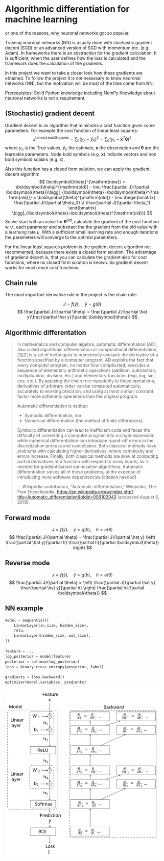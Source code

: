 # Algorithmic differentiation for machine learning
or one of the reasons, why neuronal networks got so popular.

Training neuronal networks (NN) is usually done with stochastic gradient decent (SGD) or an advanced version of SGD with momentum etc. (e.g. Adam).
In frameworks there is an abstraction for the gradient calculation.
It is sufficient, when the user defines how the loss is calculated
and the framework does the calculation of the gradients.

In this project we want to take a closer look how these gradients are obtained.
To follow the project it is not nessesary to know neuronal networks (NN), 
but the motivation will be most of the time come from NN.

Prerequisites: Solid Python knowledge including NumPy
Knowledge about neuronal networks is not a requirement.

## (Stochastic) gradient decent

Gradient decent is an algorithm that minimizes a cost function given some parameters.
For example the cost function of linear least squares:
$$
    J^{\mathrm{Linear Least Squares}} = \sum_n (y_n - \hat y_n)^2 = \sum_n (y_n - {\mathbf{x}}^T\boldsymbol{\theta})^2
$$
where $y_n$ is the True values, $\hat y_n$ the estimate, ${\mathbf{x}}$ the observation and $\boldsymbol{\theta}$ are the learnable parameters. Node bold symbols (e.g. $\mathbf{x}$) indicate vectors and non bold symbold scalars (e.g. $x$).

Also this function has a closed form solution, we can apply the gradient decent algorithm
$$
    \boldsymbol{\theta}^{\mathrm{new}}
    = \boldsymbol{\theta}^{\mathrm{old}} - \mu \frac{\partial J}{\partial \boldsymbol{\theta}}\bigg|_{\boldsymbol{\theta}=\boldsymbol{\theta}^{\mathrm{old}}} 
    = \boldsymbol{\theta}^{\mathrm{old}} - \mu
    \begin{bmatrix} 
        \frac{\partial J}{\partial \theta_0} \\
        \frac{\partial J}{\partial \theta_1}
    \end{bmatrix}
    \bigg|_{\boldsymbol{\theta}=\boldsymbol{\theta}^{\mathrm{old}}}
$$
So we start with an value for $\boldsymbol{\theta}^{\mathrm{old}}$, calculate the gradient of the cost function w.r.t. each parameter and substract the the gradient from the old value with a learnung rate $\mu$.
With a sufficient small learning rate and enough iterations the parameters will converge to the optimal parameters.

For the linear least squares problem is the gradient decent algorithm not recommented, because there exists a closed form solution.
The advantage of gradiend decent is, that you can calculate the gradient also for cost functions, where no closed form solution is known.
So gradient decent works for much more cost functions.

## Chain rule

The most important derivative rule in the project is the chain rule:

$$
   J = f(\hat y),\quad \hat y = g(\theta)
$$
$$
   \frac{\partial J}{\partial \theta} = \frac{\partial J}{\partial \hat y}\frac{\partial \hat y}{\partial \boldsymbol{\theta}}
$$

## Algorithmic differentation

> In mathematics and computer algebra, automatic differentiation (AD), 
> also called algorithmic differentiation or computational differentiation,[1][2] 
> is a set of techniques to numerically evaluate the derivative of a function specified 
> by a computer program. 
> AD exploits the fact that every computer program, no matter how complicated, 
> executes a sequence of elementary arithmetic operations (addition, subtraction, multiplication, 
> division, etc.) and elementary functions (exp, log, sin, cos, etc.). 
> By applying the chain rule repeatedly to these operations, 
> derivatives of arbitrary order can be computed automatically, 
> accurately to working precision, 
> and using at most a small constant factor more arithmetic operations than the original program.
> 
> Automatic differentiation is neither:
> - Symbolic differentiation, nor
> - Numerical differentiation (the method of finite differences).
>
> Symbolic differentiation can lead to inefficient code and faces the 
> difficulty of converting a computer program into a single expression, 
> while numerical differentiation can introduce round-off errors in the discretization process 
> and cancellation. 
> Both classical methods have problems with calculating higher derivatives, 
> where complexity and errors increase. 
> Finally, both classical methods are slow at computing partial 
> derivatives of a function with respect to many inputs, 
> as is needed for gradient-based optimization algorithms. 
> Automatic differentiation solves all of these problems, 
> at the expense of introducing more software dependencies.[citation needed]
 >
 > -- Wikipedia contributors, "Automatic differentiation," Wikipedia, The Free Encyclopedia, https://en.wikipedia.org/w/index.php?title=Automatic_differentiation&oldid=906103043 (accessed August 6, 2019).


## Forward mode

$$
   J = f(\hat y),\quad \hat y = g(h),\quad h = e(\theta)
$$
$$
   \frac{\partial J}{\partial \theta} = 
        \frac{\partial J}{\partial \hat y}
        \left(
            \frac{\partial \hat y}{\partial h}
            \frac{\partial h}{\partial \boldsymbol{\theta}}
        \right)
$$

## Reverse mode

$$
   J = f(\hat y),\quad \hat y = g(h),\quad h = e(\theta)
$$
$$
   \frac{\partial J}{\partial \theta} = 
        \left(
            \frac{\partial J}{\partial \hat y}
            \frac{\partial \hat y}{\partial h}
        \right)
        \frac{\partial h}{\partial \boldsymbol{\theta}}
$$

## NN example

```python
model = Sequential([
    LinearLayer(in_size, hidden_size),
    relu,
    LinearLayer(hidden_size, out_size),
])

feature = ...
log_posterior = model(feature)
posterior = softmax(log_posterior)
loss = binary_cross_entropy(posterior, label)

gradients = loss.backward()
optimizer(model.variables, gradients)
```

![tikz/mlp.svg](tikz/mlp.svg)






